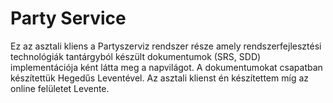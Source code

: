 # Party Service
Ez az asztali kliens a Partyszerviz rendszer része amely
rendszerfejlesztési technológiák tantárgyból készült dokumentumok (SRS, SDD)
implementációja ként látta meg a napvilágot.
A dokumentumokat csapatban készítettük Hegedűs Leventével. Az asztali klienst én készítettem míg az online felületet Levente.